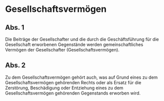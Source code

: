 # Gesellschaftsvermögen



## Abs. 1

 Die Beiträge der Gesellschafter und die durch die Geschäftsführung für die Gesellschaft erworbenen Gegenstände werden gemeinschaftliches Vermögen der Gesellschafter (Gesellschaftsvermögen).

## Abs. 2

 Zu dem Gesellschaftsvermögen gehört auch, was auf Grund eines zu dem Gesellschaftsvermögen gehörenden Rechts oder als Ersatz für die Zerstörung, Beschädigung oder Entziehung eines zu dem Gesellschaftsvermögen gehörenden Gegenstands erworben wird. 


